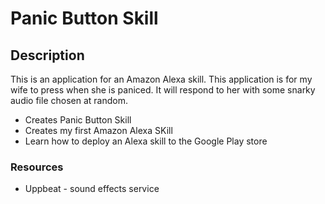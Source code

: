 # Panic Button Skill

## Description
This is an application for an Amazon Alexa skill.  This application is for my wife to press when she is paniced.  It will respond to her with some snarky audio file chosen at random.

- Creates Panic Button Skill
- Creates my first Amazon Alexa SKill
- Learn how to deploy an Alexa skill to the Google Play store

### Resources
- Uppbeat - sound effects service